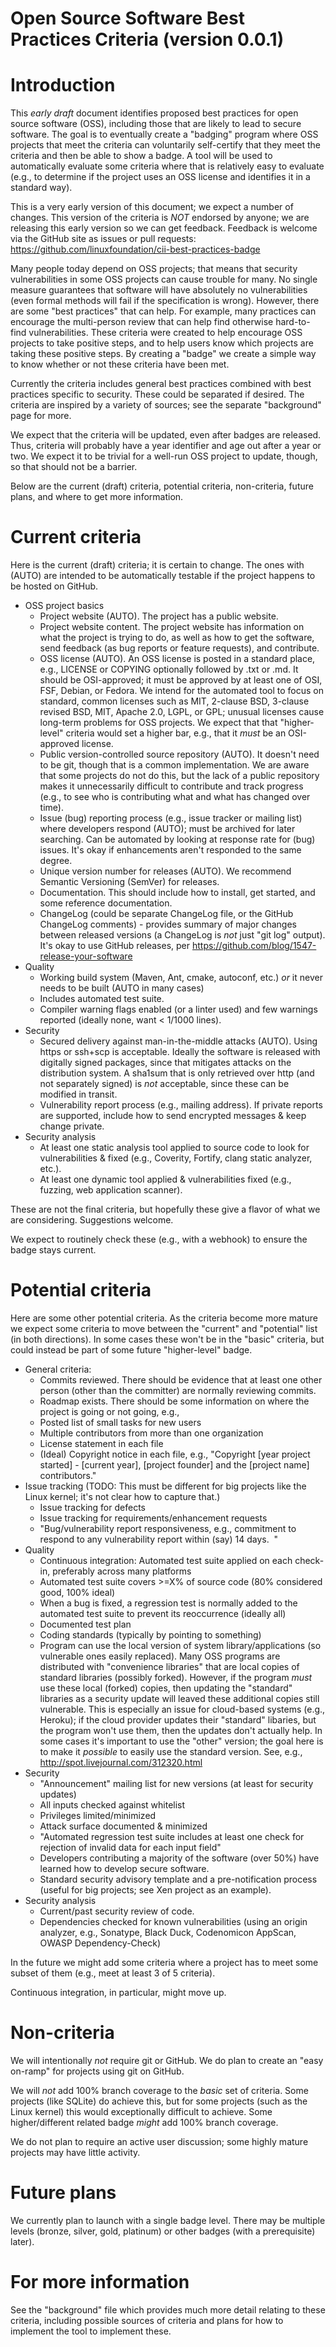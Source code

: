 Open Source Software Best Practices Criteria (version 0.0.1)
============================================================

Introduction
============

This *early* *draft* document identifies proposed best practices
for open source software (OSS), including those that are likely to lead
to secure software.
The goal is to eventually create a "badging" program where OSS projects
that meet the criteria can voluntarily self-certify that they meet the
criteria and then be able to show a badge.
A tool will be used to automatically evaluate some criteria where that
is relatively easy to evaluate (e.g., to determine if the project uses an
OSS license and identifies it in a standard way).

This is a very early version of this document;
we expect a number of changes.
This version of the criteria is *NOT* endorsed by anyone;
we are releasing this early version so we can get feedback.
Feedback is welcome via the GitHub site as issues or pull requests:
https://github.com/linuxfoundation/cii-best-practices-badge

Many people today depend on OSS projects; that means that security
vulnerabilities in some OSS projects can cause trouble for many.
No single measure guarantees that software will have absolutely
no vulnerabilities
(even formal methods will fail if the specification is wrong).
However, there are some "best practices" that can help.
For example, many practices can encourage the multi-person review
that can help find otherwise hard-to-find vulnerabilities.
These criteria were created to help encourage OSS projects to
take positive steps, and to help users know which projects are taking
these positive steps.
By creating a "badge" we create a simple way to know whether or not
these criteria have been met.

Currently the criteria includes general best practices combined
with best practices specific to security.
These could be separated if desired.
The criteria are inspired by a variety of sources;
see the separate "background" page for more.

We expect that the criteria will be updated, even after badges are released.
Thus, criteria will probably have a year identifier and age out after
a year or two. 
We expect it to be trivial for a well-run OSS project to update, though,
so that should not be a barrier.

Below are the current (draft) criteria, potential criteria,
non-criteria, future plans, and where to get more information.

Current criteria
================

Here is the current (draft) criteria; it is certain to change.
The ones with (AUTO) are intended to be automatically testable
if the project happens to be hosted on GitHub.


*   OSS project basics
    -   Project website (AUTO).  The project has a public website.
    -   Project website content.  The project website has information on what the project is trying to do, as well as how to get the software, send feedback (as bug reports or feature requests), and contribute.
    -   OSS license (AUTO).  An OSS license is posted in a standard place, e.g., LICENSE or COPYING optionally followed by .txt or .md.  It should be OSI-approved; it must be approved by at least one of OSI, FSF, Debian, or Fedora.  We intend for the automated tool to focus on standard, common licenses such as MIT, 2-clause BSD, 3-clause revised BSD, MIT, Apache 2.0, LGPL, or GPL; unusual licenses cause long-term problems for OSS projects.  We expect that that "higher-level" criteria would set a higher bar, e.g., that it *must* be an OSI-approved license.
    -   Public version-controlled source repository (AUTO).  It doesn't need to be git, though that is a common implementation.  We are aware that some projects do not do this, but the lack of a public repository makes it unnecessarily difficult to contribute and track progress (e.g., to see who is contributing what and what has changed over time).
    -   Issue (bug) reporting process (e.g., issue tracker or mailing list) where developers respond (AUTO); must be archived for later searching.  Can be automated by looking at response rate for (bug) issues.  It's okay if enhancements aren't responded to the same degree.
    -   Unique version number for releases (AUTO).  We recommend Semantic Versioning (SemVer) for releases.
    -   Documentation.  This should include how to install, get started, and some reference documentation.
    -   ChangeLog (could be separate ChangeLog file, or the GitHub ChangeLog comments) - provides summary of major changes between released versions (a ChangeLog is *not* just "git log" output).  It's okay to use GitHub releases, per https://github.com/blog/1547-release-your-software
*   Quality
    -   Working build system (Maven, Ant, cmake, autoconf, etc.) *or* it never needs to be built (AUTO in many cases) 
    -   Includes automated test suite.
    -   Compiler warning flags enabled (or a linter used) and few warnings reported (ideally none, want < 1/1000 lines).
*   Security
    -   Secured delivery against man-in-the-middle attacks (AUTO).   Using https or ssh+scp is acceptable. Ideally the software is released with digitally signed packages, since that mitigates attacks on the distribution system.  A sha1sum that is only retrieved over http (and not separately signed) is *not* acceptable, since these can be modified in transit.
    -   Vulnerability report process (e.g., mailing address).  If private reports are supported, include how to send encrypted messages & keep change private.
*   Security analysis
    -   At least one static analysis tool applied to source code to look for vulnerabilities & fixed (e.g., Coverity, Fortify, clang static analyzer, etc.).
    -   At least one dynamic tool applied & vulnerabilities fixed (e.g., fuzzing, web application scanner).


These are not the final criteria, but hopefully these give a flavor of
what we are considering.  Suggestions welcome.

We expect to routinely check these (e.g., with a webhook) to
ensure the badge stays current.


Potential criteria
==================

Here are some other potential criteria.
As the criteria become more mature we expect some criteria to move between
the "current" and "potential" list (in both directions).
In some cases these won't be in the "basic" criteria, but could instead
be part of some future "higher-level" badge.

*   General criteria:
    -   Commits reviewed.  There should be evidence that at least one other person (other than the committer) are normally reviewing commits.
    -   Roadmap exists.  There should be some information on where the project is going or not going, e.g., 
    -   Posted list of small tasks for new users
    -   Multiple contributors from more than one organization
    -   License statement in each file
    -   (Ideal) Copyright notice in each file, e.g., "Copyright [year project started] - [current year], [project founder] and the [project name] contributors."
*   Issue tracking (TODO: This must be different for big projects like the Linux kernel; it's not clear how to capture that.)
    -   Issue tracking for defects
    -   Issue tracking for requirements/enhancement requests
    -   "Bug/vulnerability report responsiveness, e.g., commitment to respond to any vulnerability report within (say) 14 days.  "
*   Quality
    -   Continuous integration: Automated test suite applied on each check-in, preferably across many platforms
    -   Automated test suite covers >=X% of source code (80% considered good, 100% ideal)
    -   When a bug is fixed, a regression test is normally added to the automated test suite to prevent its reoccurrence (ideally all)
    -   Documented test plan
    -   Coding standards (typically by pointing to something)
    -   Program can use the local version of system library/applications (so vulnerable ones easily replaced).  Many OSS programs are distributed with "convenience libraries" that are local copies of standard libraries (possibly forked).  However, if the program *must* use these local (forked) copies, then updating the "standard" libraries as a security update will leaved these additional copies still vulnerable. This is especially an issue for cloud-based systems (e.g., Heroku); if the cloud provider updates their "standard" libaries, but the program won't use them, then the updates don't actually help.  In some cases it's important to use the "other" version; the goal here is to make it *possible* to easily use the standard version. See, e.g., http://spot.livejournal.com/312320.html
*   Security
    -   "Announcement" mailing list for new versions (at least for security updates)
    -   All inputs checked against whitelist
    -   Privileges limited/minimized
    -   Attack surface documented & minimized
    -   "Automated regression test suite includes at least one check for rejection of invalid data for each input field"
    -   Developers contributing a majority of the software (over 50%) have learned how to develop secure software.
    -   Standard security advisory template and a pre-notification process (useful for big projects; see Xen project as an example).
*   Security analysis
    -   Current/past security review of code.
    -   Dependencies checked for known vulnerabilities (using an origin analyzer, e.g., Sonatype, Black Duck, Codenomicon AppScan, OWASP Dependency-Check)

In the future we might add some criteria where a project has to meet
some subset of them (e.g., meet at least 3 of 5 criteria).

Continuous integration, in particular, might move up.


Non-criteria
============

We will intentionally *not* require git or GitHub.
We do plan to create an "easy on-ramp" for projects using git on GitHub.

We will *not* add 100% branch coverage to the *basic* set of criteria.
Some projects (like SQLite) do achieve this, but for some projects
(such as the Linux kernel) this would exceptionally difficult to achieve.
Some higher/different related badge *might* add 100% branch coverage.

We do not plan to require an active user discussion; some highly mature
projects may have little activity.


Future plans
============

We currently plan to launch with a single badge level.
There may be multiple levels (bronze, silver, gold, platinum) or
other badges (with a prerequisite) later).

For more information
====================

See the "background" file which provides much more detail relating
to these criteria, including possible sources of criteria
and plans for how to implement the tool to implement these.

